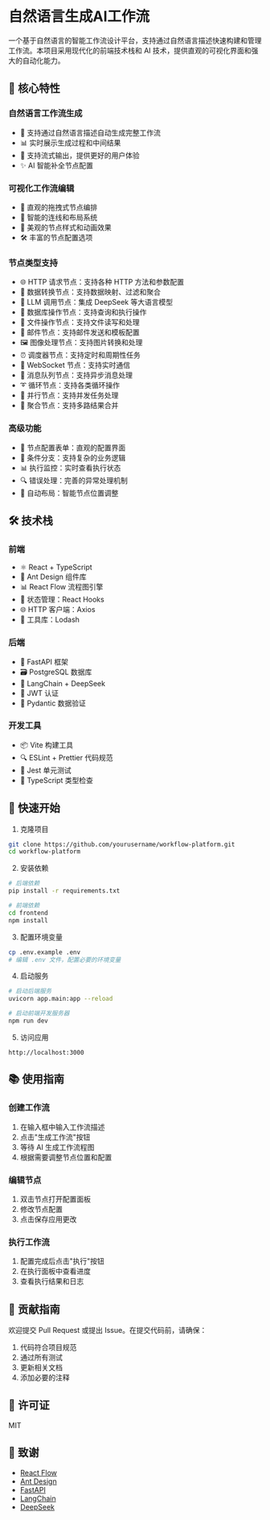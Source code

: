 # 自然语言生成AI工作流

一个基于自然语言的智能工作流设计平台，支持通过自然语言描述快速构建和管理工作流。本项目采用现代化的前端技术栈和 AI 技术，提供直观的可视化界面和强大的自动化能力。

## 🌟 核心特性

### 自然语言工作流生成
- 🤖 支持通过自然语言描述自动生成完整工作流
- 📊 实时展示生成过程和中间结果
- 🔄 支持流式输出，提供更好的用户体验
- ✨ AI 智能补全节点配置

### 可视化工作流编辑
- 📐 直观的拖拽式节点编排
- 🔗 智能的连线和布局系统
- 🎨 美观的节点样式和动画效果
- 🛠 丰富的节点配置选项

### 节点类型支持
- 🌐 HTTP 请求节点：支持各种 HTTP 方法和参数配置
- 🔄 数据转换节点：支持数据映射、过滤和聚合
- 🤖 LLM 调用节点：集成 DeepSeek 等大语言模型
- 💾 数据库操作节点：支持查询和执行操作
- 📁 文件操作节点：支持文件读写和处理
- 📧 邮件节点：支持邮件发送和模板配置
- 🖼 图像处理节点：支持图片转换和处理
- ⏰ 调度器节点：支持定时和周期性任务
- 🔌 WebSocket 节点：支持实时通信
- 📨 消息队列节点：支持异步消息处理
- ➰ 循环节点：支持各类循环操作
- 🔀 并行节点：支持并发任务处理
- 🔄 聚合节点：支持多路结果合并

### 高级功能
- 📝 节点配置表单：直观的配置界面
- 🎯 条件分支：支持复杂的业务逻辑
- 📊 执行监控：实时查看执行状态
- 🔍 错误处理：完善的异常处理机制
- 🔄 自动布局：智能节点位置调整

## 🛠 技术栈

### 前端
- ⚛️ React + TypeScript
- 🎨 Ant Design 组件库
- 📊 React Flow 流程图引擎
- 🔄 状态管理：React Hooks
- 🌐 HTTP 客户端：Axios
- 🎯 工具库：Lodash

### 后端
- 🚀 FastAPI 框架
- 🗃 PostgreSQL 数据库
- 🤖 LangChain + DeepSeek
- 🔐 JWT 认证
- 📝 Pydantic 数据验证

### 开发工具
- 📦 Vite 构建工具
- 🔍 ESLint + Prettier 代码规范
- 🧪 Jest 单元测试
- 📝 TypeScript 类型检查

## 🚀 快速开始

1. 克隆项目
```bash
git clone https://github.com/yourusername/workflow-platform.git
cd workflow-platform
```

2. 安装依赖
```bash
# 后端依赖
pip install -r requirements.txt

# 前端依赖
cd frontend
npm install
```

3. 配置环境变量
```bash
cp .env.example .env
# 编辑 .env 文件，配置必要的环境变量
```

4. 启动服务
```bash
# 启动后端服务
uvicorn app.main:app --reload

# 启动前端开发服务器
npm run dev
```

5. 访问应用
```
http://localhost:3000
```

## 📚 使用指南

### 创建工作流
1. 在输入框中输入工作流描述
2. 点击"生成工作流"按钮
3. 等待 AI 生成工作流程图
4. 根据需要调整节点位置和配置

### 编辑节点
1. 双击节点打开配置面板
2. 修改节点配置
3. 点击保存应用更改

### 执行工作流
1. 配置完成后点击"执行"按钮
2. 在执行面板中查看进度
3. 查看执行结果和日志

## 🤝 贡献指南

欢迎提交 Pull Request 或提出 Issue。在提交代码前，请确保：

1. 代码符合项目规范
2. 通过所有测试
3. 更新相关文档
4. 添加必要的注释

## 📄 许可证

MIT

## 🙏 致谢

- [React Flow](https://reactflow.dev/)
- [Ant Design](https://ant.design/)
- [FastAPI](https://fastapi.tiangolo.com/)
- [LangChain](https://langchain.org/)
- [DeepSeek](https://deepseek.com/) 
